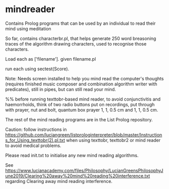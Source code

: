 # mindreader
Contains Prolog programs that can be used by an individual to read their mind using meditation

So far, contains characterbr.pl, that helps generate 250 word breasoning traces of the algorithm drawing characters, used to recognise those characters.

Load each as ['filename']. given filename.pl

run each using sectest(Score).

Note: Needs screen installed to help you mind read the computer's thoughts (requires finished music composer and combination algorithm writer with predicates), still in pipes, but can still read your mind.

%% before running texttobr-based mind reader, to avoid conjunctivitis and haemorrhoids, think of two radio buttons put on recordings, put through with prayer, nut and bolt, quantum box prayer 1, 1, 0.5 cm and 1, 1, 0.5 cm.

The rest of the mind reading programs are in the List Prolog repository.

Caution: follow instructions in https://github.com/luciangreen/listprologinterpreter/blob/master/Instructions_for_Using_texttobr(2).pl.txt when using texttobr, texttobr2 or mind reader to avoid medical problems.

Please read init.txt to initialise any new mind reading algorithms.

See https://www.lucianacademy.com/files/Philosophy/LucianGreensPhilosophyJune2019/Clearing%20away%20mind%20reading%20interference.txt regarding Clearing away mind reading interference.